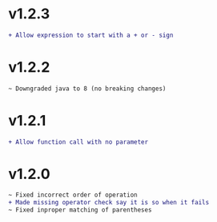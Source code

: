 # v1.2.3
```diff
+ Allow expression to start with a + or - sign
```

# v1.2.2
```diff
~ Downgraded java to 8 (no breaking changes)
```

# v1.2.1
```diff
+ Allow function call with no parameter
```

# v1.2.0
```diff
~ Fixed incorrect order of operation
+ Made missing operator check say it is so when it fails
~ Fixed inproper matching of parentheses
```